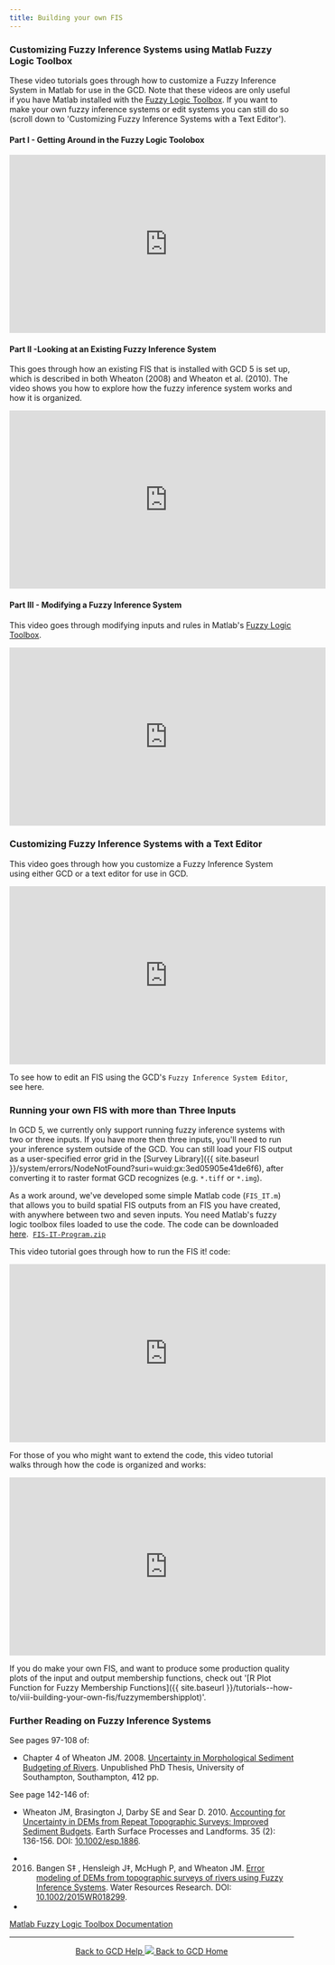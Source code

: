 ```yaml
---
title: Building your own FIS
---
```


### Customizing Fuzzy Inference Systems using Matlab Fuzzy Logic Toolbox

These video tutorials goes through how to customize a Fuzzy Inference System in Matlab for use in the GCD. Note that these videos are only useful if you have Matlab installed with  the [Fuzzy Logic Toolbox](http://www.mathworks.com/products/fuzzylogic/). If you want to make your own fuzzy inference systems or edit systems you can still do so (scroll down to 'Customizing Fuzzy Inference Systems with a Text Editor').

#### Part I - Getting Around in the Fuzzy Logic Toolobox

<iframe width="560" height="315" src="https://www.youtube.com/embed/USy-Zk5wNuw" frameborder="0" gesture="media" allow="encrypted-media" allowfullscreen></iframe>

#### Part II -Looking at an Existing Fuzzy Inference System

This goes through how an existing FIS that is installed with GCD 5 is set up, which is described in both Wheaton (2008) and Wheaton et al. (2010). The video shows you how to explore how the fuzzy inference system works and how it is organized.

<iframe width="560" height="315" src="https://www.youtube.com/embed/mOYfYoNxRTY" frameborder="0" gesture="media" allow="encrypted-media" allowfullscreen></iframe>

#### Part III - Modifying a Fuzzy Inference System

This video goes through modifying inputs and rules in Matlab's [Fuzzy Logic Toolbox](http://www.mathworks.com/products/fuzzylogic/).

<iframe width="560" height="315" src="https://www.youtube.com/embed/ld1Q3uEo1SQ" frameborder="0" gesture="media" allow="encrypted-media" allowfullscreen></iframe>

### Customizing Fuzzy Inference Systems with a Text Editor

This video goes through how you customize a Fuzzy Inference System using either GCD or a text editor for use in GCD.

<iframe width="560" height="315" src="https://www.youtube.com/embed/sPDx8Wsu2DA" frameborder="0" gesture="media" allow="encrypted-media" allowfullscreen></iframe>

To see how to edit an FIS using the GCD's ```Fuzzy Inference System Editor```, see here.

### Running your own FIS with more than Three Inputs

In GCD 5, we currently only support running fuzzy inference systems with two or three inputs. If you have more then three inputs, you'll need to run your inference system outside of the GCD. You can still load your FIS output as a user-specified error grid in the [Survey Library]({{ site.baseurl }}/system/errors/NodeNotFound?suri=wuid:gx:3ed05905e41de6f6), after converting it to raster format GCD recognizes (e.g. `*.tiff` or `*.img`). 

As a work around, we've developed some simple Matlab code (`FIS_IT.m`) that allows you to build spatial FIS outputs from an FIS you have created, with anywhere between two and seven inputs. You need Matlab's fuzzy logic toolbox files loaded to use the code. The code can be downloaded [here](http://etal.usu.edu/GCD/FIS-IT-Program.zip). 
​    [`FIS-IT-Program.zip`](http://etal.usu.edu/GCD/FIS-IT-Program.zip)

This video tutorial goes through how to run the FIS it! code:

<iframe width="560" height="315" src="https://www.youtube.com/embed/UmxxHcO_NcM" frameborder="0" gesture="media" allow="encrypted-media" allowfullscreen></iframe>

For those of you who might want to extend the code, this video tutorial walks through how the code is organized and works:

<iframe width="560" height="315" src="https://www.youtube.com/embed/yPDJKem3GnI" frameborder="0" gesture="media" allow="encrypted-media" allowfullscreen></iframe>

If you do make your own FIS, and want to produce some production quality plots of the input and output membership functions, check out '[R Plot Function for Fuzzy Membership Functions]({{ site.baseurl }}/tutorials--how-to/viii-building-your-own-fis/fuzzymembershipplot)'.

### Further Reading on Fuzzy Inference Systems

See pages 97-108 of: 

- Chapter 4 of Wheaton JM. 2008. [Uncertainty in Morphological Sediment Budgeting of Rivers](http://www.joewheaton.org/Home/research/projects-1/morphological-sediment-budgeting/phdthesis). Unpublished PhD Thesis, University of Southampton, Southampton, 412 pp.

See page 142-146 of:
- Wheaton JM, Brasington J, Darby SE and Sear D. 2010. [Accounting for Uncertainty in DEMs from Repeat Topographic Surveys: Improved Sediment Budgets](http://dx.doi.org/10.1002/esp.1886). Earth Surface Processes and Landforms. 35 (2): 136-156. DOI: [10.1002/esp.1886](http://dx.doi.org/10.1002/esp.1886).

- 2016.  Bangen S‡ , Hensleigh J‡, McHugh P, and Wheaton JM.  [Error modeling of DEMs from topographic surveys of rivers using Fuzzy Inference Systems](https://www.researchgate.net/publication/292210478_Error_modeling_of_DEMs_from_topographic_surveys_of_rivers_using_fuzzy_inference_systems).  Water Resources Research. DOI: [10.1002/2015WR018299](http://dx.doi.org/10.1002/2015WR018299).
- 
[Matlab Fuzzy Logic Toolbox Documentation](http://www.mathworks.com/help/toolbox/fuzzy/)

------
<div align="center">
	<a class="hollow button" href="{{ site.baseurl }}/Help"><i class="fa fa-chevron-circle-left"></i>  Back to GCD Help </a>  
	<a class="hollow button" href="{{ site.baseurl }}/"><img src="{{ site.baseurl}}/assets/images/icons/GCDAddIn.png">  Back to GCD Home </a>  
</div>